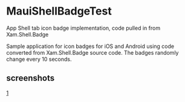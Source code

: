 # MauiShellBadgeTest
App Shell tab icon badge implementation, code pulled in from Xam.Shell.Badge

Sample application for icon badges for iOS and Android using code converted from Xam.Shell.Badge source code.  The badges randomly change every 10 seconds.


## screenshots

[1](https://github.com/navkar/MauiShellBadgeTest/blob/main/screenshots/tabs1.jpg)

